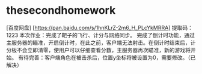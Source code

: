 # thesecondhomework
[百度网盘] [https://pan.baidu.com/s/1hnKLrZ-2m6_H_PLcYkMRRA]
提取码：1223
本次作业：完成了靶子的飞行、计分与网络同步。
          完成了倒计时功能，通过主服务器的瞄准，开启倒计时，在此之前，客户端无法射击。在倒计时结束后，计分板不会立即清零，使用户可以仔细查看分数，主服务器再次瞄准，新的游戏将开始。
有待完善：客户端角色在被击杀后，位置y坐标将被设置为0，需要修改。（已解决）
